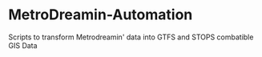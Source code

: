 # MetroDreamin-Automation
Scripts to transform Metrodreamin' data into GTFS and STOPS combatible GIS Data

